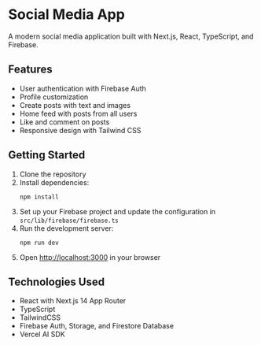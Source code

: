 # Social Media App

A modern social media application built with Next.js, React, TypeScript, and Firebase.

## Features

- User authentication with Firebase Auth
- Profile customization
- Create posts with text and images
- Home feed with posts from all users
- Like and comment on posts
- Responsive design with Tailwind CSS

## Getting Started

1. Clone the repository
2. Install dependencies:
   ```
   npm install
   ```
3. Set up your Firebase project and update the configuration in `src/lib/firebase/firebase.ts`
4. Run the development server:
   ```
   npm run dev
   ```
5. Open [http://localhost:3000](http://localhost:3000) in your browser

## Technologies Used

- React with Next.js 14 App Router
- TypeScript
- TailwindCSS
- Firebase Auth, Storage, and Firestore Database
- Vercel AI SDK
